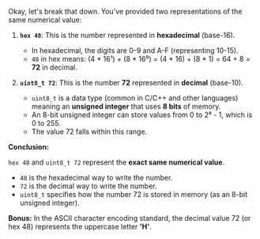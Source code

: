 Okay, let's break that down. You've provided two representations of the same numerical value:

1.  **`hex 48`**: This is the number represented in **hexadecimal** (base-16).
    *   In hexadecimal, the digits are 0-9 and A-F (representing 10-15).
    *   `48` in hex means: (4 * 16¹) + (8 * 16⁰) = (4 * 16) + (8 * 1) = 64 + 8 = **72** in decimal.

2.  **`uint8_t 72`**: This is the number **72** represented in **decimal** (base-10).
    *   `uint8_t` is a data type (common in C/C++ and other languages) meaning an **unsigned integer** that uses **8 bits** of memory.
    *   An 8-bit unsigned integer can store values from 0 to 2⁸ - 1, which is 0 to 255.
    *   The value 72 falls within this range.

**Conclusion:**

`hex 48` and `uint8_t 72` represent the **exact same numerical value**.

*   `48` is the hexadecimal way to write the number.
*   `72` is the decimal way to write the number.
*   `uint8_t` specifies how the number 72 is stored in memory (as an 8-bit unsigned integer).

**Bonus:** In the ASCII character encoding standard, the decimal value 72 (or hex 48) represents the uppercase letter **'H'**.